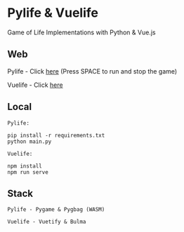 # Pylife & Vuelife

Game of Life Implementations with Python & Vue.js

## Web

Pylife - Click <a href="https://caiopeternela.github.io/pylife" target="_blank">here</a> (Press SPACE to run and stop the game)

Vuelife - Click <a href="https://vuelife-web.netlify.app" target="_blank">here</a>

## Local

```
Pylife:

pip install -r requirements.txt
python main.py
```
```
Vuelife:

npm install
npm run serve
```

## Stack

```
Pylife - Pygame & Pygbag (WASM)

Vuelife - Vuetify & Bulma
```
